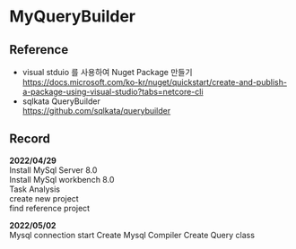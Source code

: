 # MyQueryBuilder


## Reference  
- visual stduio 를 사용하여 Nuget Package 만들기  
https://docs.microsoft.com/ko-kr/nuget/quickstart/create-and-publish-a-package-using-visual-studio?tabs=netcore-cli  
- sqlkata QueryBuilder  
https://github.com/sqlkata/querybuilder

## Record
**2022/04/29**  
Install MySql Server 8.0  
Install MySql workbench 8.0  
Task Analysis  
create new project  
find reference project   
  
**2022/05/02**  
Mysql connection start
Create Mysql Compiler
Create Query class
